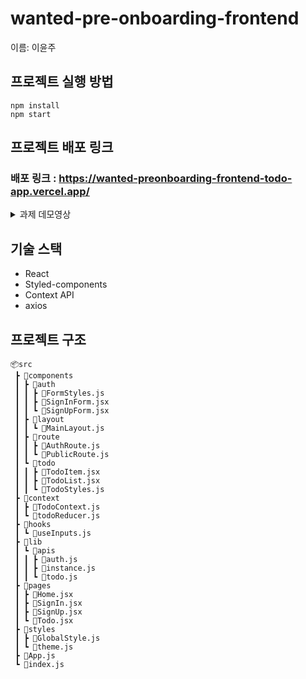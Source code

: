 # wanted-pre-onboarding-frontend

이름: 이윤주

## 프로젝트 실행 방법

```
npm install
npm start
```

## 프로젝트 배포 링크

### 배포 링크 : https://wanted-preonboarding-frontend-todo-app.vercel.app/

<details>
<summary> 과제 데모영상 </summary>

![사전과제_데모영상](https://github.com/lyeejj/wanted-pre-onboarding-frontend/assets/72495998/abe4a86a-09d1-4082-87fc-3ede9f453e91)

</details>

## 기술 스택

- React
- Styled-components
- Context API
- axios

## 프로젝트 구조

```
📦src
 ┣ 📂components
 ┃ ┣ 📂auth
 ┃ ┃ ┣ 📜FormStyles.js
 ┃ ┃ ┣ 📜SignInForm.jsx
 ┃ ┃ ┗ 📜SignUpForm.jsx
 ┃ ┣ 📂layout
 ┃ ┃ ┗ 📜MainLayout.js
 ┃ ┣ 📂route
 ┃ ┃ ┣ 📜AuthRoute.js
 ┃ ┃ ┗ 📜PublicRoute.js
 ┃ ┗ 📂todo
 ┃ ┃ ┣ 📜TodoItem.jsx
 ┃ ┃ ┣ 📜TodoList.jsx
 ┃ ┃ ┗ 📜TodoStyles.js
 ┣ 📂context
 ┃ ┣ 📜TodoContext.js
 ┃ ┗ 📜todoReducer.js
 ┣ 📂hooks
 ┃ ┗ 📜useInputs.js
 ┣ 📂lib
 ┃ ┗ 📂apis
 ┃ ┃ ┣ 📜auth.js
 ┃ ┃ ┣ 📜instance.js
 ┃ ┃ ┗ 📜todo.js
 ┣ 📂pages
 ┃ ┣ 📜Home.jsx
 ┃ ┣ 📜SignIn.jsx
 ┃ ┣ 📜SignUp.jsx
 ┃ ┗ 📜Todo.jsx
 ┣ 📂styles
 ┃ ┣ 📜GlobalStyle.js
 ┃ ┗ 📜theme.js
 ┣ 📜App.js
 ┗ 📜index.js
```
